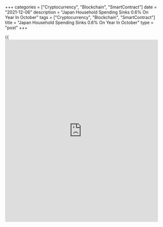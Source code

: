 +++
categories = ["Cryptocurrency", "Blockchain", "SmartContract"]
date = "2021-12-06"
description = "Japan Household Spending Sinks 0.6% On Year In October"
tags = ["Cryptocurrency", "Blockchain", "SmartContract"]
title = "Japan Household Spending Sinks 0.6% On Year In October"
type = "post"
+++

{{<iframe id="large-banner" src="https://www.bounty.group/#slide=7.0" width="100%" height="600" scrolling="no" style="border: 0px solid rgb(216, 221, 230); border-radius: 3px;">}}

The average of household spending in Japan was down 0.6 percent on year
in October, the Ministry of Internal Affairs and Communications said on
Tuesday - coming in at 281,996 yen.

That was in line with expectations following the 1.9 percent annual drop
in September.

On a monthly basis, household spending improved 3.4 percent - shy of
forecasts for an increase of 3.6 percent and down from 5.0 percent in
the previous month.

The average of monthly income per household stood at 549,269 yen, up 0.4
percent on year.

For comments and feedback [contact](https://www.playgroundfx.com/contact/): editorial@rtt[news](https://www.letsplayfx.com/blog/forex-news-website/).com

[Economic News][1]

 **What parts of the world are seeing the best (and worst) economic
performances lately? Click[here][2] to check out our [Econ Scorecard][2]
and find out! See up-to-the-moment [ranking](https://www.playgroundfx.com/blog/crypto-exchange-ranking/)s for the best and worst
performers in [GDP][3], [unemployment rate][4], [inflation][5] and much
more.**

   1. www.rtt[news](https://www.letsplayfx.com/blog/forex-news-website/).com/Content/EconomicNews.aspx
   2. www.rtt[news](https://www.letsplayfx.com/blog/forex-news-website/).com/economic-scorecard/world-rank/retail-sales/highest-performance.aspx
   3. www.rtt[news](https://www.letsplayfx.com/blog/forex-news-website/).com/economic-scorecard/world-rank/GDP/highest-performance.aspx
   4. www.rtt[news](https://www.letsplayfx.com/blog/forex-news-website/).com/economic-scorecard/world-rank/unemployment-rate/lowest-performance.aspx
   5. www.rtt[news](https://www.letsplayfx.com/blog/forex-news-website/).com/economic-scorecard/world-rank/CPI/highest-performance.aspx